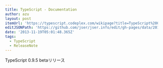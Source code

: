 ```yaml
---
title: TypeScript - Documentation
author: azu
layout: post
itemUrl: 'https://typescript.codeplex.com/wikipage?title=TypeScript%200.9.5%20beta'
editJSONPath: 'https://github.com/jser/jser.info/edit/gh-pages/data/2013/11/index.json'
date: '2013-11-19T05:01:48.365Z'
tags:
  - TypeScript
  - ReleaseNote
---
```

TypeScript 0.9.5 betaリリース
